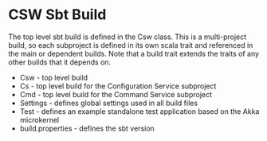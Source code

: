 CSW Sbt Build
=============

The top level sbt build is defined in the Csw class.
This is a multi-project build, so each subproject is defined in its own scala trait and referenced in the main or dependent builds.
Note that a build trait extends the traits of any other builds that it depends on.

* Csw - top level build
* Cs - top level build for the Configuration Service subproject
* Cmd - top level build for the Command Service subproject
* Settings - defines global settings used in all build files
* Test - defines an example standalone test application based on the Akka microkernel
* build.properties - defines the sbt version

